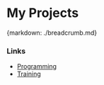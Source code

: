 # My Projects
{markdown: ./breadcrumb.md}

### Links

* [Programming](programming/programming.md)
* [Training](training/Udemy%20-%20Spring%20Framework%20DevOps%20on%20AWS.md)
